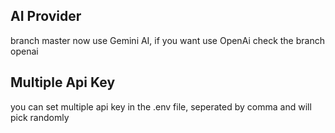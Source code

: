 ## AI Provider
branch master now use Gemini AI, if you want use OpenAi check the branch openai

## Multiple Api Key
you can set multiple api key in the .env file, seperated by comma and will pick randomly